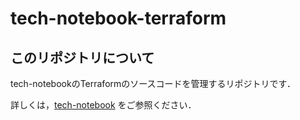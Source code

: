 # tech-notebook-terraform

## このリポジトリについて

tech-notebookのTerraformのソースコードを管理するリポジトリです．

詳しくは，[tech-notebook](https://github.com/hiroki-it/tech-notebook) をご参照ください．
